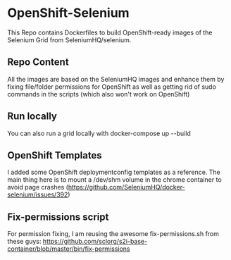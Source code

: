 # OpenShift-Selenium

This Repo contains Dockerfiles to build OpenShift-ready images of the Selenium Grid from SeleniumHQ/selenium.

## Repo Content

All the images are based on the SeleniumHQ images and enhance them by fixing file/folder permissions for OpenShift as well as getting rid of sudo commands in the scripts (which also won't work on OpenShift)
 
 ## Run locally

You can also run a grid locally with docker-compose up --build

## OpenShift Templates

I added some OpenShift deploymentconfig templates as a reference. The main thing here is to mount a /dev/shm volume in the chrome container to avoid page crashes (https://github.com/SeleniumHQ/docker-selenium/issues/392)

## Fix-permissions script
For permission fixing, I am reusing the awesome fix-permissions.sh from these guys:
https://github.com/sclorg/s2i-base-container/blob/master/bin/fix-permissions